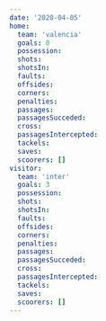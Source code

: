 ```yaml
---
date: '2020-04-05'
home:
  team: 'valencia'
  goals: 0
  possession:
  shots:
  shotsIn:
  faults:
  offsides:
  corners:
  penalties:
  passages:
  passagesSucceded:
  cross:
  passagesIntercepted:
  tackels:
  saves:
  scoorers: []
visitor:
  team: 'inter'
  goals: 3
  possession:
  shots:
  shotsIn:
  faults:
  offsides:
  corners:
  penalties:
  passages:
  passagesSucceded:
  cross:
  passagesIntercepted:
  tackels:
  saves:
  scoorers: []
---
```

